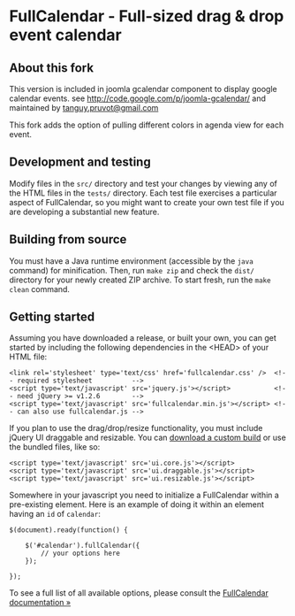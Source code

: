 
FullCalendar - Full-sized drag & drop event calendar
====================================================
About this fork
---------------

This version is included in joomla gcalendar component to display google calendar events.
see http://code.google.com/p/joomla-gcalendar/ and maintained by tanguy.pruvot@gmail.com

This fork adds the option of pulling different colors in agenda view for each event.

Development and testing
-----------------------

Modify files in the `src/` directory and test your changes by viewing any of the HTML files
in the `tests/` directory. Each test file exercises a particular aspect of FullCalendar,
so you might want to create your own test file if you are developing a substantial new feature.

Building from source
--------------------

You must have a Java runtime environment (accessible by the `java` command) for minification.
Then, run `make zip` and check the `dist/` directory for your newly created ZIP archive.
To start fresh, run the `make clean` command.

Getting started
---------------

Assuming you have downloaded a release, or built your own, you can get started by including the
following dependencies in the &lt;HEAD&gt; of your HTML file:

	<link rel='stylesheet' type='text/css' href='fullcalendar.css' />  <!-- required stylesheet          -->
	<script type='text/javascript' src='jquery.js'></script>           <!-- need jQuery >= v1.2.6        -->
	<script type='text/javascript' src='fullcalendar.min.js'></script> <!-- can also use fullcalendar.js -->
	
If you plan to use the drag/drop/resize functionality, you must include jQuery UI draggable and resizable.
You can [download a custom build](http://jqueryui.com/download) or use the bundled files, like so:

	<script type='text/javascript' src='ui.core.js'></script>
	<script type='text/javascript' src='ui.draggable.js'></script>
	<script type='text/javascript' src='ui.resizable.js'></script>
	
Somewhere in your javascript you need to initialize a FullCalendar within a pre-existing element.
Here is an example of doing it within an element having an `id` of `calendar`:

	$(document).ready(function() {
	
		$('#calendar').fullCalendar({
			// your options here
		});
	
	});
	
To see a full list of all available options, please consult the [FullCalendar documentation &raquo;](http://arshaw.com/fullcalendar/docs/)

